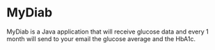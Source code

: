 # MyDiab

MyDiab is a Java application that will receive glucose data and every 1 month will send to your email the glucose average and the HbA1c.
